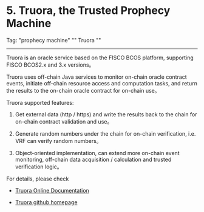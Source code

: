 #  5. Truora, the Trusted Prophecy Machine
Tag: "prophecy machine" "" Truora ""

-----

Truora is an oracle service based on the FISCO BCOS platform, supporting FISCO BCOS2.x and 3.x versions。

Truora uses off-chain Java services to monitor on-chain oracle contract events, initiate off-chain resource access and computation tasks, and return the results to the on-chain oracle contract for on-chain use。

Truora supported features:

1) Get external data (http / https) and write the results back to the chain for on-chain contract validation and use。

2) Generate random numbers under the chain for on-chain verification, i.e. VRF can verify random numbers。

3) Object-oriented implementation, can extend more on-chain event monitoring, off-chain data acquisition / calculation and trusted verification logic。

For details, please check

- [Truora Online Documentation](https://truora.readthedocs.io/zh_CN/main/)
  
- [Truora github homepage](https://github.com/WeBankBlockchain/Truora-Service)